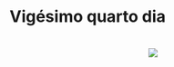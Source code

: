 # Vigésimo quarto dia

<h1 align="center">
  <img src="https://ik.imagekit.io/698xlahbaqz/sticky_navbar_kRn_oWXrQ.gif?ik-sdk-version=javascript-1.4.3&updatedAt=1646347562230" />
</h1>
